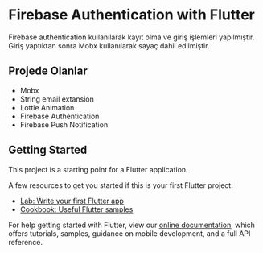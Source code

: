 # Firebase Authentication with Flutter

Firebase authentication kullanılarak kayıt olma ve giriş işlemleri yapılmıştır. Giriş yaptıktan sonra Mobx kullanılarak sayaç dahil edilmiştir.

## Projede Olanlar

- Mobx
- String email extansion
- Lottie Animation
- Firebase Authentication
- Firebase Push Notification

## Getting Started

This project is a starting point for a Flutter application.

A few resources to get you started if this is your first Flutter project:

- [Lab: Write your first Flutter app](https://flutter.dev/docs/get-started/codelab)
- [Cookbook: Useful Flutter samples](https://flutter.dev/docs/cookbook)

For help getting started with Flutter, view our
[online documentation](https://flutter.dev/docs), which offers tutorials,
samples, guidance on mobile development, and a full API reference.
